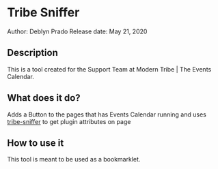 # Tribe Sniffer
Author: Deblyn Prado
Release date: May 21, 2020

## Description
This is a tool created for the Support Team at Modern Tribe | The Events Calendar.

## What does it do?
Adds a Button to the pages that has Events Calendar running and uses [tribe-sniffer](https://github.com/mt-support/tribe-sniffer) to get plugin attributes on page

## How to use it
This tool is meant to be used as a bookmarklet.